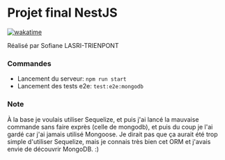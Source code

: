 # Projet final NestJS
[![wakatime](https://wakatime.com/badge/user/018da7b9-5ddd-4615-a805-e871e840191c/project/018efae5-5122-4cb7-9525-2cf7eeb143ce.svg)](https://wakatime.com/badge/user/018da7b9-5ddd-4615-a805-e871e840191c/project/018efae5-5122-4cb7-9525-2cf7eeb143ce)

Réalisé par Sofiane LASRI-TRIENPONT

### Commandes

- Lancement du serveur: `npm run start`
- Lancement des tests e2e: `test:e2e:mongodb`

### Note
À la base je voulais utiliser Sequelize, et puis j'ai lancé la mauvaise commande sans faire exprès 
(celle de mongodb), et puis du coup je l'ai gardé car j'ai jamais utilisé Mongoose. Je dirait pas que ça aurait été 
trop simple d'utiliser Sequelize, mais je connais très bien cet ORM et j'avais envie de découvrir MongoDB. :)